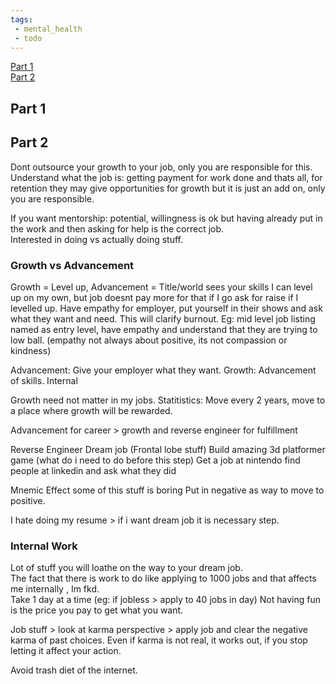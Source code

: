 ```yaml
---
tags:
 - mental_health
 - todo
---
```


[Part 1](https://www.youtube.com/live/irIh9hU7lSE?si=D-VrozupAAlZpFfO)  
[Part 2](https://www.youtube.com/live/k0zrxbVxTlE?si=2HI6MaZBbk7_dUIQ)  

## Part 1


## Part 2
Dont outsource your growth to your job, only you are responsible for this.  
Understand what the job is: getting payment for work done and thats all, for retention they may give opportunities for growth but it is just an add on, only you are responsible.  

If you want mentorship: potential, willingness is ok but having already put in the work and then asking for help is the correct job.  
Interested in doing vs actually doing stuff.  

### Growth vs Advancement
Growth = Level up, Advancement = Title/world sees your skills
I can level up on my own, but job doesnt pay more for that if I go ask for raise if I levelled up. Have empathy for employer, put yourself in their shows and ask what they want and need. This will clarify burnout.
Eg: mid level job listing named as entry level, have empathy and understand that they are trying to low ball. (empathy not always about positive, its not compassion or kindness)

Advancement: Give your employer what they want.
Growth: Advancement of skills. Internal

Growth need not matter in my jobs. Statitistics: Move every 2 years, move to a place where growth will be rewarded.  

Advancement for career > growth and reverse engineer for fulfillment

Reverse Engineer Dream job (Frontal lobe stuff) 
Build amazing 3d platformer game    (what do i need to do before this step)
Get a job at nintendo
find people at linkedin and ask what they did 

Mnemic Effect
some of this stuff is boring
Put in negative as way to move to positive.

I hate doing my resume > if i want dream job it is necessary step.

### Internal Work
Lot of stuff you will loathe on the way to your dream job.  
The fact that there is work to do like applying to 1000 jobs and that affects me internally , Im fkd.  
Take 1 day at a time (eg: if jobless > apply to 40 jobs in day)
Not having fun is the price you pay to get what you want.

Job stuff > look at karma perspective > apply job and clear the negative karma of past choices. Even if karma is not real, it works out, if you stop letting it affect your action.

Avoid trash diet of the internet.
